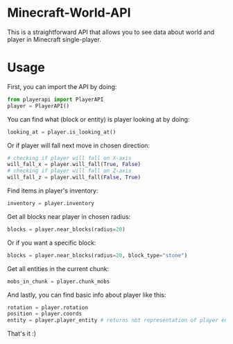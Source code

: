 # Minecraft-World-API

This is a straightforward API that allows you to see data about world and player in Minecraft single-player.

# Usage

First, you can import the API by doing:

```python
from playerapi import PlayerAPI
player = PlayerAPI()
```

You can find what (block or entity) is player looking at by doing:


```python
looking_at = player.is_looking_at()
```

Or if player will fall next move in chosen direction:
```python
# checking if player will fall on X-axis
will_fall_x = player.will_fall(True, False)
# checking if player will fall on Z-axis
will_fall_z = player.will_fall(False, True)
```
Find items in player's inventory:

```python
inventory = player.inventory
```

Get all blocks near player in chosen radius:

```python
blocks = player.near_blocks(radius=20)
```
Or if you want a specific block:
```python
blocks = player.near_blocks(radius=20, block_type="stone")
```

Get all entities in the current chunk:
```python
mobs_in_chunk = player.chunk_mobs
```

And lastly, you can find basic info about player like this:
```python
rotation = player.rotation
position = player.coords
entity = player.player_entity # returns nbt representation of player entity
```

That's it :)
